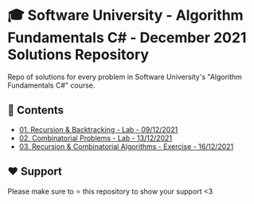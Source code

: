 # :mortar_board: Software University - Algorithm Fundamentals C# - December 2021 Solutions Repository
Repo of solutions for every problem in Software University's "Algorithm Fundamentals C#" course. 

## :orange_book: Contents 
* [01. Recursion & Backtracking - Lab - 09/12/2021](https://github.com/vassdeniss/softuni-algorithm-fundamentals-cs-december-2021-solutions/tree/master/01.RecursionBacktracking) 
* [02. Combinatorial Problems - Lab - 13/12/2021](https://github.com/vassdeniss/softuni-algorithm-fundamentals-cs-december-2021-solutions/tree/master/02.CombinatorialProblems)
* [03. Recursion & Combinatorial Algorithms - Exercise - 16/12/2021](https://github.com/vassdeniss/softuni-algorithm-fundamentals-cs-december-2021-solutions/tree/master/03.RecursionCombinatorialAlgsExercise)

## :heart: Support
Please make sure to :star: this repository to show your support <3